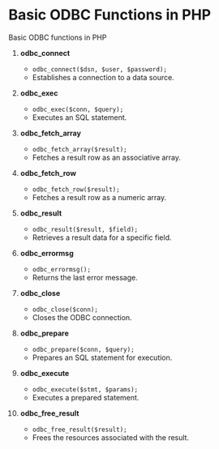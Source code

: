 # Basic ODBC Functions in PHP

Basic ODBC functions in PHP

1. **odbc_connect**
   - `odbc_connect($dsn, $user, $password);`
   - Establishes a connection to a data source.

2. **odbc_exec**
   - `odbc_exec($conn, $query);`
   - Executes an SQL statement.

3. **odbc_fetch_array**
   - `odbc_fetch_array($result);`
   - Fetches a result row as an associative array.

4. **odbc_fetch_row**
   - `odbc_fetch_row($result);`
   - Fetches a result row as a numeric array.

5. **odbc_result**
   - `odbc_result($result, $field);`
   - Retrieves a result data for a specific field.

6. **odbc_errormsg**
   - `odbc_errormsg();`
   - Returns the last error message.

7. **odbc_close**
   - `odbc_close($conn);`
   - Closes the ODBC connection.

8. **odbc_prepare**
   - `odbc_prepare($conn, $query);`
   - Prepares an SQL statement for execution.

9. **odbc_execute**
   - `odbc_execute($stmt, $params);`
   - Executes a prepared statement.

10. **odbc_free_result**
    - `odbc_free_result($result);`
    - Frees the resources associated with the result.
